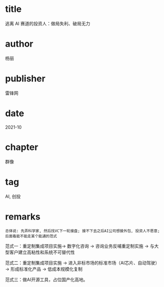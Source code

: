# title
逃离 AI 赛道的投资人：做局失利、破局无力

# author
杨丽

# publisher
雷锋网

# date
2021-10

# chapter
群像

# tag
AI, 创投

# remarks
`总体说: 先弄科学家, 然后找VC下一轮接盘; 接不下去之后AI公司想接外包, 投资人不愿意; 后面看能不能走某个能通的范式`

范式一：重定制集成项目实施→ 数字化咨询 → 咨询业务反哺重定制实施 → 与大型客户建立高粘性和系统不可替代性

范式二：重定制集成项目实施 → 进入非标市场的标准市场（AI芯片、自动驾驶） → 形成标准化产品 → 低成本规模化复制

范式三：做AI开源工具，占位国产化高地。
